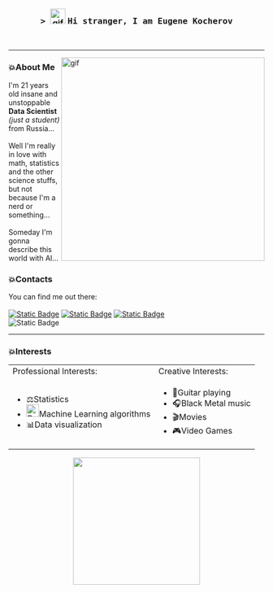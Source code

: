 <div align='center'>
  <h3>
    <samp>
      &gt;
    </samp>
    <img alt='gif' src='https://raw.githubusercontent.com/MartinHeinz/MartinHeinz/master/wave.gif' height=30px width=30px>
    <samp>
      Hi stranger, I am Eugene Kocherov
    </samp>
  </h3>
</div>
<br>
<hr>

<img alt="gif" width=400px align='right' src="https://media.giphy.com/media/1USKMDPjuH4ovL7J5h/giphy.gif">

<h3>💥About Me</h3>

I'm 21 years old insane and unstoppable **Data Scientist** *(just a student)* from Russia... \
\
Well I'm really in love with math, statistics and the other science stuffs, but not because I'm a nerd or something... \
\
Someday I'm gonna describe this world with AI... 

<h3>💥Contacts</h3>

You can find me out there: \
\
<a href='https://t.me/ssssssense' target='_blank'><img alt="Static Badge" src="https://img.shields.io/badge/Telegram-Tg?style=flat-square&logo=Telegram&color=blue"></a> 
<a href='https://vk.com/ssssssense' target='_blank'><img alt="Static Badge" src="https://img.shields.io/badge/VKontakte-Vk?style=flat-square&logo=VK&color=%23197dfc"></a>
<a href='https://steamcommunity.com/id/sssense' target='_blank'><img alt="Static Badge" src="https://img.shields.io/badge/Steam-St?style=flat-square&logo=Steam&color=black"></a><br>
<img alt="Static Badge" src="https://img.shields.io/badge/Mail.ru - ko4erov02@mail.ru-mail?style=flat-square&logo=Mail.ru&&labelColor=%231955d5&logoColor=yellow&color=grey">

<hr>

<h3>💥Interests</h3>

<table>
  <tr>
    <td>Professional Interests:</td>
    <td>Creative Interests:</td>
  </tr>
  <tr>
    <td>
      <ul>
        <li>⚖️Statistics</li>
        <li><img src="https://raw.githubusercontent.com/Tarikul-Islam-Anik/Animated-Fluent-Emojis/master/Emojis/Smilies/Robot.png" alt="Robot" width="25" height="25" />Machine Learning algorithms</li>
        <li>📊Data visualization</li>
      </ul>
    </td>
    <td>
      <ul>
        <li>🎸Guitar playing</li>
        <li>🎧Black Metal music</li>
        <li>🎬Movies</li>
        <li>🎮Video Games</li>
      </ul>
    </td>
  </tr>
</table>

<div align='center'><img width=250px src='https://media1.tenor.com/m/0pnQabk3vHUAAAAC/mewo-omori.gif'></div>
